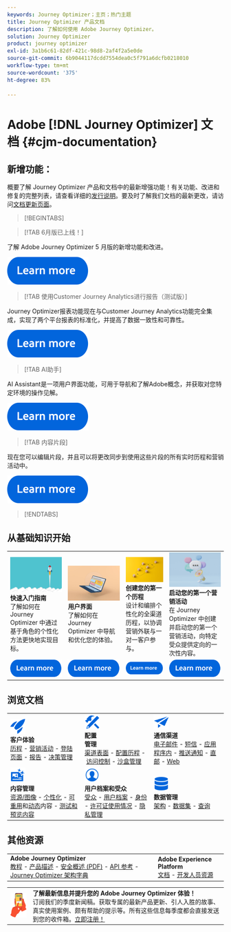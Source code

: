 ```yaml
---
keywords: Journey Optimizer；主页；热门主题
title: Journey Optimizer 产品文档
description: 了解如何使用 Adobe Journey Optimizer。
solution: Journey Optimizer
product: journey optimizer
exl-id: 3a1b6c61-82df-421c-98d8-2af4f2a5e0de
source-git-commit: 6b9044117dcdd7554dea0c5f791a6dcfb0218010
workflow-type: tm+mt
source-wordcount: '375'
ht-degree: 83%

---
```


# Adobe [!DNL Journey Optimizer] 文档 {#cjm-documentation}

## 新增功能：

概要了解 Journey Optimizer 产品和文档中的最新增强功能！有关功能、改进和修复的完整列表，请查看详细的[发行说明](using/rn/release-notes.md)。要及时了解我们文档的最新更改，请访问[文档更新页面](using/rn/documentation-updates.md)。

>[!BEGINTABS]

>[!TAB 6月版已上线！]

了解 Adobe Journey Optimizer 5 月版的新增功能和改进。

[![了解详情](using/assets/do-not-localize/learn-more-button.svg)](using/rn/release-notes.md)

>[!TAB 使用Customer Journey Analytics进行报告（测试版）]

Journey Optimizer报表功能现在与Customer Journey Analytics功能完全集成，实现了两个平台报表的标准化，并提高了数据一致性和可靠性。

[![了解详情](using/assets/do-not-localize/learn-more-button.svg)](using/reports/cja-ajo.md)

>[!TAB AI助手]

AI Assistant是一项用户界面功能，可用于导航和了解Adobe概念，并获取对您特定环境的操作见解。

[![了解详情](using/assets/do-not-localize/learn-more-button.svg)](/help/using/start/ai-assistant.md)

>[!TAB 内容片段]

现在您可以编辑片段，并且可以将更改同步到使用这些片段的所有实时历程和营销活动中。

[![了解详情](using/assets/do-not-localize/learn-more-button.svg)](using/content-management/fragments.md)

>[!ENDTABS]

## 从基础知识开始

<table style="table-layout:fixed">
  <tr style="border: 0;">
    <td>
    <a href="using/start/quick-start.md"><img src="using/assets/do-not-localize/start-quick.png"></a>
    <div><strong>快速入门指南</strong><br/>了解如何在 Journey Optimizer 中通过基于角色的个性化方法更快地实现目标。</div>
    </td>
    <td>
    <a href="using/start/user-interface.md"><img src="using/assets/do-not-localize/start-interface.jpeg"></a>
    <div><strong>用户界面</strong><br/>了解如何在 Journey Optimizer 中导航和优化您的体验。</div>
    </td>
    <td>
    <a href="using/building-journeys/journey-gs.md"><img src="using/assets/do-not-localize/start-journey.jpeg"></a>
    <div><strong>创建您的第一个历程</strong><br/>设计和编排个性化的全渠道历程，以协调营销外联与一对一客户参与。 
    </div>
    </td>
    <td>
    <a href="using/campaigns/create-campaign.md"><img src="using/assets/do-not-localize/start-campaign.jpeg"></a>
    <div><strong>启动您的第一个营销活动</strong><br/>在 Journey Optimizer 中创建并启动您的第一个营销活动，向特定受众提供定向的一次性内容。</div>
    </td>
  </tr>
  <tr style="border: 0;">
    <td align="center"><a href="using/start/quick-start.md"><img src="using/assets/do-not-localize/learn-more-button.svg"></a></td>
    <td align="center"><a href="using/start/user-interface.md"><img src="using/assets/do-not-localize/learn-more-button.svg"></a></td>
    <td align="center"><a href="using/building-journeys/journey-gs.md"><img src="using/assets/do-not-localize/learn-more-button.svg"></a></td>
    <td align="center"><a href="using/campaigns/create-campaign.md"><img src="using/assets/do-not-localize/learn-more-button.svg"></a></td>
    </tr>
</table>

## 浏览文档

<table style="table-layout:auto">
  <tr style="border: 0;">
    <td>
      <img src="using/assets/do-not-localize/icon-quick-start.svg" width="35px"><br/>
      <strong>客户体验</strong><br/><a href="using/building-journeys/journey.md">历程</a> - <a href="using/campaigns/get-started-with-campaigns.md">营销活动</a> - <a href="using/landing-pages/get-started-lp.md">登陆页面</a> - <a href="using/reports/live-report.md">报告</a> - <a href="using/offers/get-started/starting-offer-decisioning.md">决策管理</a>
    </td>
    <td>
      <img src="using/assets/do-not-localize/icon-configure.svg" width="35px"><br/>
      <strong>配置<br/>管理</strong><br/><a href="using/configuration/channel-surfaces.md">渠道表面</a> - <a href="using/configuration/about-data-sources-events-actions.md">配置历程</a> - <a href="using/administration/permissions-overview.md">访问控制</a> - <a href="using/administration/sandboxes.md">沙盒管理</a>
    </td>
    <td>
      <img src="using/assets/do-not-localize/icon-campaign.svg" width="35px"><br/>
      <strong>通信渠道</strong><br/><a href="using/email/get-started-email.md">电子邮件</a> - <a href="using/sms/get-started-sms.md">短信</a> - <a href="using/in-app/get-started-in-app.md">应用程序内</a> - <a href="using/push/get-started-push.md">推送通知</a> - <a href="using/direct-mail/get-started-direct-mail.md">直邮</a> - <a href="using/web/get-started-web.md">Web</a>
    </td>
  </tr>
  <tr style="border: 0;">
    <td>
      <img src="using/assets/do-not-localize/icon-content.svg" width="35px"><br/>
      <strong>内容管理</strong><br/><a href="using/content-management/assets.md">资源/图像</a> - <a href="using/personalization/personalize.md">个性化</a> - <a href="using/content-management/content-templates.md">可重用</a>和<a href="using/personalization/dynamic-content.md">动态</a>内容 - <a href="using/content-management/preview-test.md">测试和预览内容</a>
    </td>
    <td>
      <img src="using/assets/do-not-localize/icon_profile-audience.svg" width="35px"><br/>
      <strong>用户档案和受众</strong><br/><a href="using/audience/about-audiences.md">受众</a> - <a href="using/audience/get-started-profiles.md">用户档案</a> - <a href="using/audience/get-started-identity.md">身份</a> - <a href="using/audience/license-usage.md">许可证使用情况</a> - <a href="using/privacy/get-started-privacy.md">隐私管理</a>
    </td>
    <td>
      <img src="using/assets/do-not-localize/icon-data.svg" width="35px"><br/>
      <strong>数据管理</strong><br/><a href="using/data/get-started-schemas.md">架构</a> - <a href="using/data/get-started-datasets.md">数据集</a> - <a href="using/data/get-started-queries.md">查询</a>
    </td>
  </tr>
</table>

## 其他资源

<table style="table-layout:fixed"><tr style="border: 0;">
<td><strong>Adobe Journey Optimizer</strong><br/>
<a href="https://experienceleague.adobe.com/docs/journey-optimizer-learn/tutorials/overview.html?lang=zh-Hans" target="_blank">教程</a> - <a href="https://helpx.adobe.com/cn/legal/product-descriptions/adobe-journey-optimizer.html" target="_blank">产品描述</a> - <a href="https://www.adobe.com/content/dam/cc/en/security/pdfs/AJO_SecurityOverview.pdf" target="_blank">安全概述 (PDF)</a> - <a href="https://developer.adobe.com/journey-optimizer-apis/" target="_blank">API 参考</a> - <a href="https://experienceleague.adobe.com/tools/ajo-schemas/schema-dictionary.html?lang=zh-Hans" target="_blank">Journey Optimizer 架构字典</a>

</td>
<td><strong>Adobe Experience Platform</strong><br/>
<a href="https://experienceleague.adobe.com/docs/experience-platform/landing/home.html?lang=zh-Hans" target="_blank">文档</a> - <a href="https://www.adobe.com/cn/experience-platform/documentation-and-developer-resources.html" target="_blank">开发人员资源</a>
</td>
</tr></table>

<table style="table-layout:auto"><tr style="border: 0;"><td><img src="using/assets/do-not-localize/newsletter.png"></td><td>
<b>了解最新信息并提升您的 Adobe Journey Optimizer 体验！</b><br/>订阅我们的季度新闻稿。获取专属的最新产品更新、引人入胜的故事、真实使用案例、颇有帮助的提示等。所有这些信息每季度都会直接发送到您的收件箱。<a href="https://www.adobe.com/subscription/Adobe_Journey_Optimizer_NL.html">立即注册！</a></td></tr></table>
